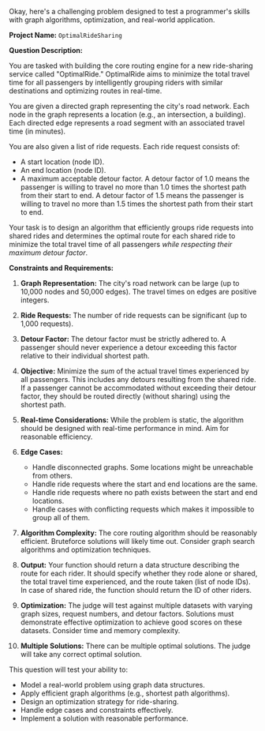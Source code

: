 Okay, here's a challenging problem designed to test a programmer's skills with graph algorithms, optimization, and real-world application.

**Project Name:** `OptimalRideSharing`

**Question Description:**

You are tasked with building the core routing engine for a new ride-sharing service called "OptimalRide."  OptimalRide aims to minimize the total travel time for all passengers by intelligently grouping riders with similar destinations and optimizing routes in real-time.

You are given a directed graph representing the city's road network.  Each node in the graph represents a location (e.g., an intersection, a building). Each directed edge represents a road segment with an associated travel time (in minutes).

You are also given a list of ride requests. Each ride request consists of:

*   A start location (node ID).
*   An end location (node ID).
*   A maximum acceptable detour factor.  A detour factor of 1.0 means the passenger is willing to travel no more than 1.0 times the shortest path from their start to end. A detour factor of 1.5 means the passenger is willing to travel no more than 1.5 times the shortest path from their start to end.

Your task is to design an algorithm that efficiently groups ride requests into shared rides and determines the optimal route for each shared ride to minimize the total travel time of all passengers *while respecting their maximum detour factor*.

**Constraints and Requirements:**

1.  **Graph Representation:** The city's road network can be large (up to 10,000 nodes and 50,000 edges). The travel times on edges are positive integers.

2.  **Ride Requests:** The number of ride requests can be significant (up to 1,000 requests).

3.  **Detour Factor:**  The detour factor must be strictly adhered to.  A passenger should never experience a detour exceeding this factor relative to their individual shortest path.

4.  **Objective:** Minimize the *sum* of the actual travel times experienced by all passengers.  This includes any detours resulting from the shared ride. If a passenger cannot be accommodated without exceeding their detour factor, they should be routed directly (without sharing) using the shortest path.

5.  **Real-time Considerations:** While the problem is static, the algorithm should be designed with real-time performance in mind. Aim for reasonable efficiency.

6.  **Edge Cases:**

    *   Handle disconnected graphs. Some locations might be unreachable from others.
    *   Handle ride requests where the start and end locations are the same.
    *   Handle ride requests where no path exists between the start and end locations.
    *   Handle cases with conflicting requests which makes it impossible to group all of them.

7.  **Algorithm Complexity:** The core routing algorithm should be reasonably efficient. Bruteforce solutions will likely time out. Consider graph search algorithms and optimization techniques.

8.  **Output:**  Your function should return a data structure describing the route for each rider. It should specify whether they rode alone or shared, the total travel time experienced, and the route taken (list of node IDs). In case of shared ride, the function should return the ID of other riders.

9.  **Optimization:**  The judge will test against multiple datasets with varying graph sizes, request numbers, and detour factors. Solutions must demonstrate effective optimization to achieve good scores on these datasets. Consider time and memory complexity.

10. **Multiple Solutions:** There can be multiple optimal solutions. The judge will take any correct optimal solution.

This question will test your ability to:

*   Model a real-world problem using graph data structures.
*   Apply efficient graph algorithms (e.g., shortest path algorithms).
*   Design an optimization strategy for ride-sharing.
*   Handle edge cases and constraints effectively.
*   Implement a solution with reasonable performance.
